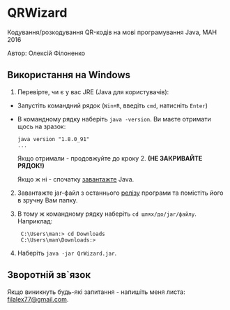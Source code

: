 QRWizard
==================

Кодування/розкодування QR-кодів на мові програмування Java, МАН 2016

Автор: Олексій Філоненко


Використання на Windows
------------

1. Перевірте, чи є у вас JRE (Java для користувачів):
  * Запустіть командний рядок (`Win+R`, введіть `cmd`, натисніть `Enter`)
  * В командному рядку наберіть `java -version`. Ви маєте отримати щось на зразок:
  
       ```
       java version "1.8.0_91"
       ...
       ```
    Якщо отримали - продовжуйте до кроку 2. **(НЕ ЗАКРИВАЙТЕ РЯДОК!)**
    
    Якщо ж ні - спочатку [завантажте](https://java.com/ru/download/) Java.

2. Завантажте jar-файл з останнього [релізу](https://github.com/GKMK-MAN-2016/QRWizard/releases/download/v0.2.0/QrWizard.jar) програми
та помістіть його в зручну Вам папку.

3. В тому ж командному рядку наберіть `cd шлях/до/jar/файлу`. Наприклад:

        C:\Users\man:> cd Downloads
        C:\Users\man\Downloads:>

4. Наберіть `java -jar QrWizard.jar`.

Зворотній зв`язок
---------------

Якщо виникнуть будь-які запитання - напишіть меня листа: [filalex77@gmail.com](mailto:filalex77@gmail.com).

